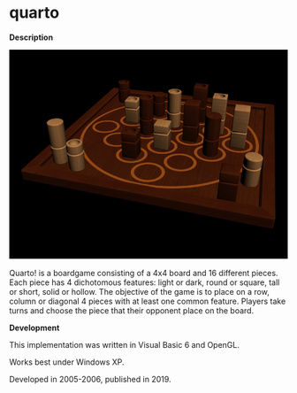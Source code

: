 # quarto

**Description**

![Interface](graphics/rendered.jpg)

Quarto! is a boardgame consisting of a 4x4 board and 16 different pieces. Each piece has 4 dichotomous features: light or dark, round or square, tall or short, solid or hollow. The objective of the game is to place on a row, column or diagonal 4 pieces with at least one common feature. Players take turns and choose the piece that their opponent place on the board.


**Development**

This implementation was written in Visual Basic 6 and OpenGL.

Works best under Windows XP.

Developed in 2005-2006, published in 2019.

